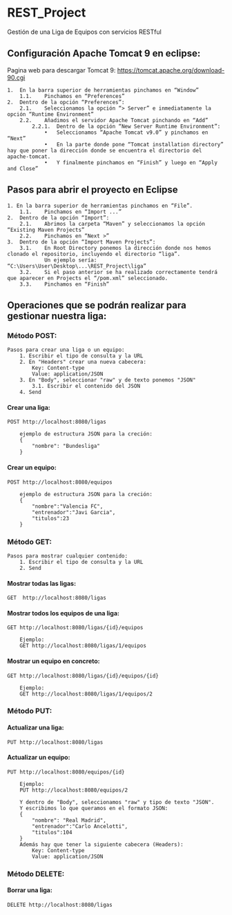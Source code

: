 # REST_Project
Gestión de una Liga de Equipos con servicios RESTful

## Configuración Apache Tomcat 9 en eclipse:
Pagina web para descargar Tomcat 9: https://tomcat.apache.org/download-90.cgi 

	1.	En la barra superior de herramientas pinchamos en “Window”
		1.1.	Pinchamos en “Preferences”
	2.	Dentro de la opción “Preferences”:
		2.1.	Seleccionamos la opción “> Server” e inmediatamente la opción “Runtime Environment”
		2.2.	Añadimos el servidor Apache Tomcat pinchando en “Add”
			2.2.1.	Dentro de la opción “New Server Runtime Environment”:
				•	Seleccionamos “Apache Tomcat v9.0” y pinchamos en “Next”
				•	En la parte donde pone “Tomcat installation directory” hay que poner la dirección donde se encuentra el directorio del apache-tomcat.
				•	Y finalmente pinchamos en “Finish” y luego en “Apply and Close”
				
## Pasos para abrir el proyecto en Eclipse
	1. En la barra superior de herramientas pinchamos en “File”.
		1.1.	Pinchamos en “Import ...”
	2.	Dentro de la opción “Import”:
		2.1.	Abrimos la carpeta “Maven” y seleccionamos la opción “Existing Maven Projects”
		2.2.	Pinchamos en “Next >”
	3.	Dentro de la opción “Import Maven Projects”:
		3.1.	En Root Directory ponemos la dirección donde nos hemos clonado el repositorio, incluyendo el directorio “liga”.
				Un ejemplo sería: “C:\Users\User\Desktop\...\REST_Project\liga”
		3.2.	Si el paso anterior se ha realizado correctamente tendrá que aparecer en Projects el “/pom.xml” seleccionado.
		3.3.	Pinchamos en “Finish”


## Operaciones que se podrán realizar para gestionar nuestra liga:

### Método POST:
	Pasos para crear una liga o un equipo:
		1. Escribir el tipo de consulta y la URL
		2. En "Headers" crear una nueva cabecera:
			Key: Content-type
			Value: application/JSON
		3. En "Body", seleccionar "raw" y de texto ponemos "JSON"
			3.1. Escribir el contenido del JSON
		4. Send
		
#### Crear una liga:
	POST http://localhost:8080/ligas

		ejemplo de estructura JSON para la creción:
		{
			"nombre": "Bundesliga"
		}
		
#### Crear un equipo:
	POST http://localhost:8080/equipos
	  
		ejemplo de estructura JSON para la creción:
		{
			"nombre":"Valencia FC",
			"entrenador":"Javi Garcia",
			"titulos":23
		}
### Método GET:
	Pasos para mostrar cualquier contenido:
		1. Escribir el tipo de consulta y la URL
		2. Send
		
#### Mostrar todas las ligas:
	GET  http://localhost:8080/ligas
  
#### Mostrar todos los equipos de una liga:
	GET http://localhost:8080/ligas/{id}/equipos

		Ejemplo:
		GET http://localhost:8080/ligas/1/equipos
  
#### Mostrar un equipo en concreto:
	GET http://localhost:8080/ligas/{id}/equipos/{id}

		Ejemplo:
		GET http://localhost:8080/ligas/1/equipos/2

### Método PUT:

#### Actualizar una liga:
	PUT http://localhost:8080/ligas

#### Actualizar un equipo:
	PUT http://localhost:8080/equipos/{id}
	
		Ejemplo:
		PUT http://localhost:8080/equipos/2
		
		Y dentro de "Body", seleccionamos "raw" y tipo de texto "JSON".
		Y escribimos lo que queramos en el formato JSON:
		{
			"nombre": "Real Madrid",
			"entrenador":"Carlo Ancelotti",
			"titulos":104
		}
		Además hay que tener la siguiente cabecera (Headers):
			Key: Content-type
			Value: application/JSON
  
### Método DELETE:
 
#### Borrar una liga: 
	DELETE http://localhost:8080/ligas 
  
